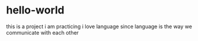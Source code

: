 # hello-world
this is a project i am practicing
i love language since language is the way we communicate with each other
